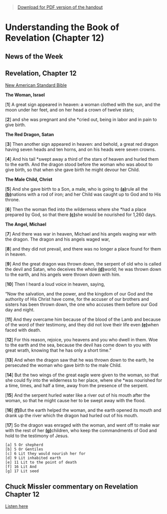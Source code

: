 >[Download for PDF version of the handout](/week042222.pdf)


# Understanding the Book of Revelation (Chapter 12)

## News of the Week

## Revelation, Chapter 12
[New American Standard Bible](https://biblehub.com/nasb_/revelation/12.htm)


**The Woman, Israel**

[**1**] A great sign appeared in heaven: a woman clothed with the sun, and the moon under her feet, and on her head a crown of twelve stars; 

[**2**] and she was pregnant and she *cried out, being in labor and in pain to give birth.

**The Red Dragon, Satan**

[**3**] Then another sign appeared in heaven: and behold, a great red dragon having seven heads and ten horns, and on his heads were seven crowns. 

[**4**] And his tail *swept away a third of the stars of heaven and hurled them to the earth. And the dragon stood before the woman who was about to give birth, so that when she gave birth he might devour her Child.

**The Male Child, Christ**

[**5**] And she gave birth to a Son, a male, who is going to [**(a)**](https://biblehub.com/nasb_/revelation/12.htm#fn)rule all the [**(b)**](https://biblehub.com/nasb_/revelation/12.htm#fn)nations with a rod of iron; and her Child was caught up to God and to His throne. 

[**6**] Then the woman fled into the wilderness where she *had a place prepared by God, so that there [**(c)**](https://biblehub.com/nasb_/revelation/12.htm#fn)she would be nourished for 1,260 days.

**The Angel, Michael**

[**7**] And there was war in heaven, Michael and his angels waging war with the dragon. The dragon and his angels waged war, 

[**8**] and they did not prevail, and there was no longer a place found for them in heaven. 

[**9**] And the great dragon was thrown down, the serpent of old who is called the devil and Satan, who deceives the whole [**(d)**](https://biblehub.com/nasb_/revelation/12.htm#fn)world; he was thrown down to the earth, and his angels were thrown down with him. 

[**10**] Then I heard a loud voice in heaven, saying,

“Now the salvation, and the power, and the kingdom of our God and the authority of His Christ have come, for the accuser of our brothers and sisters has been thrown down, the one who accuses them before our God day and night. 

[**11**] And they overcame him because of the blood of the Lamb and because of the word of their testimony, and they did not love their life even [**(e)**](https://biblehub.com/nasb_/revelation/12.htm#fn)when faced with death. 

[**12**] For this reason, rejoice, you heavens and you who dwell in them. Woe to the earth and the sea, because the devil has come down to you with great wrath, knowing that he has only a short time.”

[**13**] And when the dragon saw that he was thrown down to the earth, he persecuted the woman who gave birth to the male Child. 

[**14**] But the two wings of the great eagle were given to the woman, so that she could fly into the wilderness to her place, where she *was nourished for a time, times, and half a time, away from the presence of the serpent. 

[**15**] And the serpent hurled water like a river out of his mouth after the woman, so that he might cause her to be swept away with the flood. 

[**16**] [**(f)**](https://biblehub.com/nasb_/revelation/12.htm#fn)But the earth helped the woman, and the earth opened its mouth and drank up the river which the dragon had hurled out of his mouth. 

[**17**] So the dragon was enraged with the woman, and went off to make war with the rest of her [**(g)**](https://biblehub.com/nasb_/revelation/12.htm#fn)children, who keep the commandments of God and hold to the testimony of Jesus.


```
[a] 5 Or shepherd
[b] 5 Or Gentiles
[c] 6 Lit they would nourish her for
[d] 9 Lit inhabited earth
[e] 11 Lit to the point of death
[f] 16 Lit And
[g] 17 Lit seed
```

## Chuck Missler commentary on Revelation Chapter 12
[Listen here](https://bit.ly/3DYeAk3)

